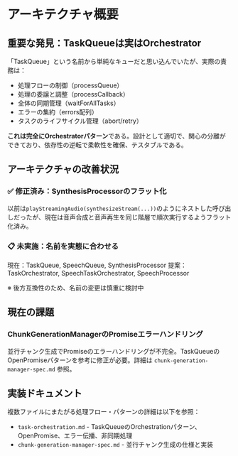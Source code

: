 # アーキテクチャ概要

## 重要な発見：TaskQueueは実はOrchestrator

「TaskQueue」という名前から単純なキューだと思い込んでいたが、実際の責務は：
- 処理フローの制御（processQueue）
- 処理の委譲と調整（processCallback）
- 全体の同期管理（waitForAllTasks）
- エラーの集約（errors配列）
- タスクのライフサイクル管理（abort/retry）

**これは完全にOrchestratorパターン**である。設計として適切で、関心の分離ができており、依存性の逆転で柔軟性を確保、テスタブルである。

## アーキテクチャの改善状況

### ✅ 修正済み：SynthesisProcessorのフラット化

以前は`playStreamingAudio(synthesizeStream(...))`のようにネストした呼び出しだったが、現在は音声合成と音声再生を同じ階層で順次実行するようフラット化済み。

### 📋 未実施：名前を実態に合わせる

現在：TaskQueue, SpeechQueue, SynthesisProcessor
提案：TaskOrchestrator, SpeechTaskOrchestrator, SpeechProcessor

※ 後方互換性のため、名前の変更は慎重に検討中

## 現在の課題

### ChunkGenerationManagerのPromiseエラーハンドリング
並行チャンク生成でPromiseのエラーハンドリングが不完全。TaskQueueのOpenPromiseパターンを参考に修正が必要。詳細は `chunk-generation-manager-spec.md` 参照。

## 実装ドキュメント

複数ファイルにまたがる処理フロー・パターンの詳細は以下を参照：
- `task-orchestration.md` - TaskQueueのOrchestrationパターン、OpenPromise、エラー伝播、非同期処理
- `chunk-generation-manager-spec.md` - 並行チャンク生成の仕様と実装